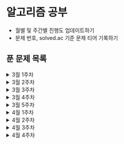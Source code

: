 # 알고리즘 공부
- 월별 및 주간별 진행도 업데이트하기
- 문제 번호, solved.ac 기준 문제 티어 기록하기

## 푼 문제 목록 

<details>
<summary>3월 1주차</summary>
<div markdown="1">
  
|번호|티어|제목|
|--|--|--|
|7576|실버1|토마토|
|2228|골드5|구간 나누기|
|2792|실버3|보석 상자|
|1783|실버5|병든 나이트|
|15979|실버3|스승님 찾기|
|11054|골드3|가장 긴 바이토닉 부분 수열|

</div>
</details>


<details>
<summary>3월 2주차</summary>
<div markdown="1">
  
|번호|티어|제목|
|--|--|--|
|11048|실버1|이동하기|
|1043|골드4|거짓말|
|16931|실버3|겉넓이 구하기|
|1246|실버5|온라인 판매|
|2776|실버3|암기왕|

</div>
</details>


<details>
<summary>3월 3주차</summary>
<div markdown="1">
  
|번호|티어|제목|
|--|--|--|
|5021|실버1|왕위 계승|
|14391|골드3|종이 조각|

</div>
</details>


<details>
<summary>3월 4주차</summary>
<div markdown="1">
  
|번호|티어|제목|
|--|--|--|
|1058|실버1|친구|
|4781|실버1|사탕 가게|
|1753|골드5|최단경로|
|1747|골드5|소수&펠린드롬|
|7453|골드2|합이 0인 네 정수|

</div>
</details>


<details>
<summary>3월 5주차</summary>
<div markdown="1">
  
|번호|티어|제목|
|--|--|--|
|2003|실버3|수들의 합 2|
|2108|실버4|통계학|
|2011|실버1|암호코드|
|2591|실버1|숫자카드|
|9663|골드5|N-Queen★|
|16472|골드2|고냥이|
|9097|실버1|Quad Trees|
|2312|실버2|수 복원하기|
|9012|실버4|괄호|
|14503|골드5|로봇 청소기|
|11650|실버5|좌표 정렬하기|
</div>
</details>


<details>
<summary>4월 1주차</summary>
<div markdown="1">
  
|번호|티어|제목|
|--|--|--|
|2475|브론즈5|검증수|
|9097|실버1|Quad Trees|
|16396|브론즈2|선 그리기|
|2312|실버2|수 복원하기|
|9012|실버4|괄호|
|14503|골드5|로봇 청소기|
|11650|실버5|좌표 정렬하기|
|10424|실버1|알고리즘 기말고사★|
|1991|실버1|트리 순회|
|1922|골드4|네트워크 연결|
|1244|실버4|스위치 켜고 끄기|
|2636|골드5|치즈★|
|2635|실버5|수 이어가기|

</div>
</details>


<details>
<summary>4월 2주차</summary>
<div markdown="1">
  
|번호|티어|제목|
|--|--|--|
|4195|골드2|친구 네트워크|
|9177|골드5|단어 섞기★|
|1041|실버1|주사위|
|17836|골드5|공주님을 구해라!|
|14171|실버1|Cities and States|
|9375|실버3|패션왕 신해빈|
|18870|실버2|좌표 압축|
|10026|골드5|적록색약|

</div>
</details>


<details>
<summary>4월 3주차</summary>
<div markdown="1">
  
|번호|티어|제목|
|--|--|--|
|16235|골드4|나무 재테크|
|1757|골드5|달려달려|
|11000|골드5|강의실배정|
|19582|골드4|200년간 폐관수련했더니 PS 최강자가 된 건에 대하여|
|1005|골드3|ACM Craft|
|11952|골드1|좀비|
|1012|실버2|유기농 배추|
|1074|실버1|Z|
|11724|실버2|연결 요소의 개수|
|17626|실버5|Four Squares|
|11726|실버3|2xn 타일링|
|1764|실버4|듣보잡|
|2206|골드4|벽 부수고 이동하기|
|15650|실버3|N과 M(2)|
|15654|실버3|N과 M(5)|
|1007|골드2|벡터 매칭|
|10844|실버1|쉬운 계단 수|
|1069|골드2|집으로|
|20500|골드5|Ezreal 여눈부터 가네 ㅈㅈ|
|8111|플래5|0과 1|
|11868|플래4|님 게임2|
|11869|플래4|님블|

</div>
</details>


<details>
<summary>4월 4주차</summary>
<div markdown="1">
  
|번호|티어|제목|
|--|--|--|
|11694|플래3|님 게임|
|2373|플래1|Fibonacci Game|
|1654|실버3|랜선 자르기|
|1920|실버4|수 찾기|
|1966|실버3|프린터 큐|
|2164|실버4|카드2|
|2609|실버5|최대공약수와 최소공배수|
|2805|실버3|나무 자르기|
|4949|실버4|균형잡힌 세상|
|10773|실버4|제로|
|10814|실버5|나이순 정렬|
|10816|실버4|숫자 카드 2|
|10845|실버4|큐|
|10866|실버4|덱|
|11651|실버5|좌표 정렬하기 2|
|11866|실버4|요세푸스 문제 0|
|18111|실버3|마인크래프트|
|12852|실버1|1로 만들기 2|
|1708|플래5|볼록 껍질|
|1167|골드3|트리의 지름|
|1967|골드4|트리의 지름|
|1238|골드3|파티|
|1620|실버4|나는야 포켓몬 마스터 이다솜|
|1676|실버4|팩토리얼 0의 개수|
|1541|실버2|잃어버린 괄호|
|2239|골드4|스도쿠|

</div>
</details>
